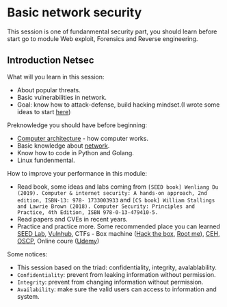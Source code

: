 # Basic network security

This session is one of fundanmental security part, you should learn before start go to module Web exploit, Forensics and Reverse engineering.

## Introduction Netsec

What will you learn in this session:
- About popular threats.
- Basic vulnerabilities in network.
- Goal: know how to attack-defense, build hacking mindset.(I wrote some ideas to start [here](https://github.com/Trumpiter-max/Tricks-in-web-exploiting#what-is-actually-hacking)) 

Preknowledge you should have before beginning:
- [Computer architecture](#computer-architecture) - how computer works.
- Basic knowledge about [network](#basic-network).
- Know how to code in Python and Golang.
- Linux fundenmental.

How to improve your performance in this module:
- Read book, some ideas and labs coming from `[SEED book] Wenliang Du (2019). Computer & internet security: A hands-on approach, 2nd edition, ISBN-13: 978-
1733003933` and `[CS book] William Stallings and Lawrie Brown (2018). Computer Security: Principles and Practice, 4th Edition, ISBN 978-0-13-479410-5.`
- Read papers and CVEs in recent years.
- Practice and practice more. Some recommended place you can learned [SEED Lab](https://seedsecuritylabs.org/), [Vulnhub](https://www.vulnhub.com/), CTFs - Box machine ([Hack the box](https://www.hackthebox.com/), [Root me](https://www.root-me.org/?lang=en)), [CEH](https://www.eccouncil.org/programs/certified-ethical-hacker-ceh/), [OSCP](https://www.offensive-security.com/pwk-oscp/), Online coure ([Udemy](https://www.udemy.com/))

Some notices:
- This session based on the triad: confidentiality, integrity, avalablability.
- `Confidentiality`: prevent from leaking information without permission.
- `Integrity`: prevent from changing information without permission.
- `Availability`: make sure the valid users can access to information and system.
